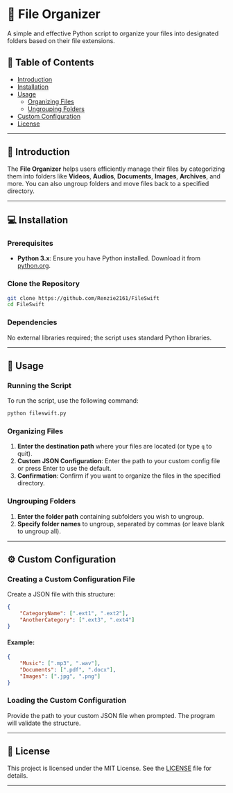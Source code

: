 # 📁 File Organizer
A simple and effective Python script to organize your files into designated folders based on their file extensions. 

## 📖 Table of Contents
- [Introduction](#introduction)
- [Installation](#installation)
- [Usage](#usage)
  - [Organizing Files](#organizing-files)
  - [Ungrouping Folders](#ungrouping-folders)
- [Custom Configuration](#custom-configuration)
- [License](#license)

---

## 🎉 Introduction
The **File Organizer** helps users efficiently manage their files by categorizing them into folders like **Videos**, **Audios**, **Documents**, **Images**, **Archives**, and more. You can also ungroup folders and move files back to a specified directory.

---

## 💻 Installation

### Prerequisites
- **Python 3.x**: Ensure you have Python installed. Download it from [python.org](https://www.python.org/downloads/).

### Clone the Repository
```bash
git clone https://github.com/Renzie2161/FileSwift
cd FileSwift
```

### Dependencies
No external libraries required; the script uses standard Python libraries.

---

## 🚀 Usage

### Running the Script
To run the script, use the following command:
```bash
python fileswift.py
```

### Organizing Files
1. **Enter the destination path** where your files are located (or type `q` to quit).
2. **Custom JSON Configuration**: Enter the path to your custom config file or press Enter to use the default.
3. **Confirmation**: Confirm if you want to organize the files in the specified directory.

### Ungrouping Folders
1. **Enter the folder path** containing subfolders you wish to ungroup.
2. **Specify folder names** to ungroup, separated by commas (or leave blank to ungroup all).

---

## ⚙️ Custom Configuration

### Creating a Custom Configuration File
Create a JSON file with this structure:
```json
{
    "CategoryName": [".ext1", ".ext2"],
    "AnotherCategory": [".ext3", ".ext4"]
}
```

#### Example:
```json
{
    "Music": [".mp3", ".wav"],
    "Documents": [".pdf", ".docx"],
    "Images": [".jpg", ".png"]
}
```

### Loading the Custom Configuration
Provide the path to your custom JSON file when prompted. The program will validate the structure.

---

## 📄 License
This project is licensed under the MIT License. See the [LICENSE](LICENSE) file for details.

---
